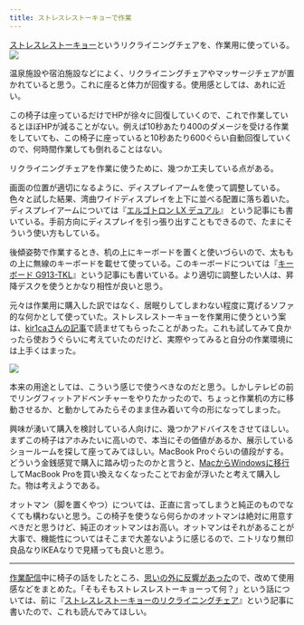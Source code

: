 ```yaml
---
title: ストレスレストーキョーで作業
---
```

[ストレスレストーキョー](https://www.amazon.co.jp/dp/B08B3NM7RW)というリクライニングチェアを、作業用に使っている。![](https://lh3.googleusercontent.com/docs/ADP-6oEi7YkY3ZXFMzSNDkkBpRaFHI1nPz-zZjX_hq5cdpkW6NN8XLsxk0Y0mDkUcWi8IrIbJky73Jm4ZVaWk4D6-y9NchWv-HKV_Z8VOvsE-Ac8S_OlGZuQlMw-GdMQMHAW4zHHzwNsHt-N9Oie_SZigG_wd1H-mU7rw0FCu42KzxWe49LrMcZtKwGhD9Vq9WDsXRN9atL-X8u87yBvuHx5Gwt1ULQarWVw84lJM8KQAT6yk9ILhAqci9xCxT06cbfAYl4KkIRAc-7VyYId48D6w1iMRc4Xn5H5d2SjwQ9sMAXKxMmqQpQYd8jT82h7UvTp-Ty1feSojHLFixWz5fw8Weevk-RrjpE-u2eP5SPcQwd3pqSTIOWCoavsyME80vomFnSI5u2jw2ZY9HuXmOdGya3PmcnTbUoGnyRGuoAfHxZygsdRyPKhCpRY1lS4rtzLc8cxeQ5pN0SUF-SI3EEKhafelk-WpnO41rR_CUAM5rtsCQmYF8UAL6zPBCa9RBYQJ38AiQOKrdM4aga7sQmVL_Ae1RqHpH9aoR39CEqsEB7JLhvMmcOoMWwHfzNZfXKu5gOJnNx-X1lcHlXLllaczT03E1dGmLNby6JYOU2PrI_gxeA5_QWXzfudMkrY0weppSnU9PH-Q0rC0y9SSvDaL5PTqDCWD5p1XrKJDmoEdnSkAZooiGGhVpsBYlO-In-HvAQ3A4YTt8BXaAiEECGN18Humqf-rmJRf_T3CnUu0i7TWvu97-hnSUo6zxqPvHpjwCNDfqhGc9pg3eyOa-H_qGl-Fr06YVhuCwUZ4dppogFqNccCYaY7z58vWaD59zLM1UBWkaV4ztUJXy3-lyQUrsdTjv7FTbmDEKMsIoipupuP8EiEDaFvhjnr5-ujN7XkvmJ0W06PmqXqxXBnZLldHwNd5kBytlBOewHKgiC5UukPpgl9HcbLVjC4MiQvml3mVkU5Tmtrj1CNlNrR0-M_X0wv8Ss-LN2ajwg4R1WeqxxkbTDhjzqwb-CjEEhJfCTlOGYd-ZTrHmoGn33A4OQ3mjm4ODyvX2FQ_Zz55oGZHIbcWEQfDc-SEWs59tTHcwSk-beUSb-Oz_rkXbx86b69u3ilu2mBJ2D8pCOPEHRWDXP9Lh2TvQk6ypO45pJjZ3NXyRnuWIG7jeayV2UBB9Wz6qHpkm16VarWiOqNjQLe7WLYhh6bo82yBPi24mS28k2NvVGWx1fJIGc2c4o0wlfFx5seiJOUubjX-i6SEHSz_5jmq5lb)

温泉施設や宿泊施設などによく、リクライニングチェアやマッサージチェアが置かれていると思う。これに座ると体力が回復する。使用感としては、あれに近い。

この椅子は座っているだけでHPが徐々に回復していくので、これで作業しているとほぼHPが減ることがない。例えば10秒あたり400のダメージを受ける作業をしていても、この椅子に座っていると10秒あたり600ぐらい自動回復していくので、何時間作業しても倒れることはない。

リクライニングチェアを作業に使うために、幾つか工夫している点がある。

画面の位置が適切になるように、ディスプレイアームを使って調整している。色々と試した結果、湾曲ワイドディスプレイを上下に並べる配置に落ち着いた。ディスプレイアームについては『[エルゴトロン LX デュアル](https://r7kamura.com/articles/2021-02-27-ergotron-lx-dual)』 という記事にも書いている。手前方向にディスプレイを引っ張り出すこともできるので、たまにそういう使い方もしている。

後傾姿勢で作業するとき、机の上にキーボードを置くと使いづらいので、太ももの上に無線のキーボードを載せて使っている。このキーボードについては『[キーボード G913-TKL](https://r7kamura.com/articles/2020-10-21-keyboard-g913-tkl)』という記事にも書いている。より適切に調整したい人は、昇降デスクを使うとかなり相性が良いと思う。

元々は作業用に購入した訳ではなく、居眠りしてしまわない程度に寛げるソファ的な何かとして使っていた。ストレスレストーキョーを作業用に使うという案は、[kir1caさんの記事](https://gadget-shot.com/53119)で読ませてもらったことがあった。これも試してみて良かったら使おうぐらいに考えていたのだけど、実際やってみると自分の作業環境には上手くはまった。

![](https://lh3.googleusercontent.com/docs/ADP-6oEtMxMat4jUGYZw1BsPLFKxmJZkH1e729w3p-zA6nKaZohhkI_HyisHtigPUUdPuMLUeo7uC-JsZZvUh_oBpGA2Jgf3dpXhUNCvGd7368SUHPB_un0cuMpeWGcs0Et0hhCQ6EafSmzJPCWVGHhMSbENHSK6UwAP6y_p847LeNuZeqnHi9PFsKr2pJaZrN-hFa_5YRJyHRi9Hv3iKCd62a2RdLAD3d0KmxPLxytNLx_4usrY7maD3ZN6-tp5r5VVftieZITIalEihqn9PBs43F_X1a6OW1A5O0Vj4omuC7sU5U9J7amZS-5E0Cr0VfKvi7er9nt_bE1efIjpaoq2fivIXWU4tJ2vF6Iqa6anGrKyTEBrC2b6gny8G7jQYvB7BvzpD1oZ5jAEsnxzufP3ABl9L6InqQGoqrNAREDQrh_FlH9_KZh1lCqf7dfLsK9WBRPLoDx8lEUxXmThmoJ2KRdGbEtw_3r89hOyaz_Io7gQjh93p9uDsBAZcDvlNlR8947fzaLAZvBbs1ondVZxzI0rLXmWrcNH8DaX_Wc5mXZ3UWzjjASCwxngHkezVvbrCWC3azDea4lIM-kCEf-kRJBvYqAO1WDnBukbETsiwTyWdY0a4lKGxN4BbHSUxZDlZP8M90Dw28SXGcPREWOwUmMWa7wav0Jjy_cwkHjhBBBqPsbIOZePi6gacqLkBPlESg0rlojMfWo3xCfiA4Pd1Oz7ObNB_h4DEVw0KeSFbMvjeX592o9Z1agcyX0h5mdV6WGCzo0eBht5G4LMV9QZotIt-_a2SD3yPSN8WJcsdA0aF855x7FtlPrDB6XOAeBXmViaQv1cXcZkW5ZctH0CIcn9T676dbbr2RnKcBAd5FH2usfVByFGrwxj6r7nEfrSn_64hbnhJwy7TStZTcu1yxlXEWi587h9zWRgZVbWk5EW9il5lIlCvIpa27CXyAT004eoJflZvFZ-3TrIDEPROqkREJMuLjExTTDGIUHy6mBedSXSazos4FD-OPnB9zTdNnn4EIoe_XKArz3smzwh4qvjelaBE4ValtespJvixIIYK-Ty-swR5imNcSczHd54V37c_rGVwQBKnPD3SwXdicwRUlbtgXD4swnHgJZSSCO1Uct_O2oKLw6fYWqGrcr9dwsjvHc-Glispko9sLGl6a3Xz-A8dSgB7nmL2nvke27clqBEYvLSq40DGjxNPqqoBfPb5yNfERWnKbhRlthy8FBOvjaq4kmUHSL-8P8Q5PIu2bww)

本来の用途としては、こういう感じで使うべきなのだと思う。しかしテレビの前でリングフィットアドベンチャーをやりたかったので、ちょっと作業机の方に移動させるか、と動かしてみたらそのまま住み着いて今の形になってしまった。

興味が湧いて購入を検討している人向けに、幾つかアドバイスをさせてほしい。まずこの椅子はアホみたいに高いので、本当にその価値があるか、展示しているショールームを探して座ってみてほしい。MacBook Proぐらいの値段がする。どういう金銭感覚で購入に踏み切ったのかと言うと、[MacからWindowsに移行](https://r7kamura.com/articles/2020-10-04-windows-revolution)してMacBook Proを買い換えなくなったことでお金が浮いたと考えて購入した。物は考えようである。

オットマン（脚を置くやつ）については、正直に言ってしまうと純正のものでなくても構わないと思う。この椅子を使うなら何らかのオットマンは絶対に用意すべきだと思うけど、純正のオットマンはお高い。オットマンはそれがあることが大事で、機能性についてはそこまで大差ないように感じるので、ニトリなり無印良品なりIKEAなりで見繕っても良いと思う。

* * *

[作業配信](https://www.youtube.com/channel/UC5s-KpSDGzxWPWNv94PnJHw)中に椅子の話をしたところ、[思いの外に反響があった](https://scrapbox.io/miyaoka/%E6%97%A5%E5%A0%B12022-05-03)ので、改めて使用感などをまとめた。「そもそもストレスレストーキョーって何？」という話については、前に『[ストレスレストーキョーのリクライニングチェア](https://r7kamura.com/articles/2021-10-22-stressless-tokyo)』という記事に書いたので、これも読んでみてほしい。
